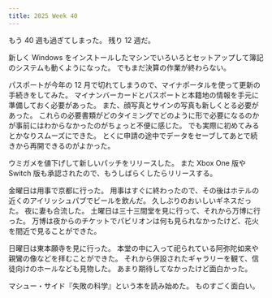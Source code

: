```yaml
---
title: 2025 Week 40
---
```


もう 40 週も過ぎてしまった。
残り 12 週だ。

新しく Windows をインストールしたマシンでいろいろとセットアップして簿記のシステムも動くようになった。
でもまだ決算の作業が終わらない。

パスポートが今年の 12 月で切れてしまうので、マイナポータルを使って更新の手続きをしてみた。
マイナンバーカードとパスポートと本籍地の情報を手元に準備しておく必要があった。
また、顔写真とサインの写真も新しくとる必要があった。
これらの必要書類がどのタイミングでどのように形で必要になるのかが事前にはわからなかったのがちょっと不便に感じた。
でも実際に初めてみるとかなりスムーズにできた。
とくに申請の途中でデータをセーブしてあとで続きから再開できるのがよかった。

ウミガメを値下げして新しいパッチをリリースした。
また Xbox One 版や Switch 版も承認されたので、もうしばらくしたらリリースする。

金曜日は用事で京都に行った。
用事はすぐに終わったので、その後はホテルの近くのアイリッシュパブでビールを飲んだ。
久しぶりのおいしいギネスだった。
夜に妻も合流した。
土曜日は三十三間堂を見に行って、それから万博に行った。
万博は夜からのチケットでパビリオンは何も見られなかったけど、花火を間近で見ることができた。

日曜日は東本願寺を見に行った。
本堂の中に入って祀られている阿弥陀如来や親鸞の像などを拝むことができた。
それから併設されたギャラリーを観て、信徒向けのホールなども見物した。
あまり期待してなかったけど面白かった。

マシュー・サイド『失敗の科学』という本を読み始めた。
ものすごく面白い。

